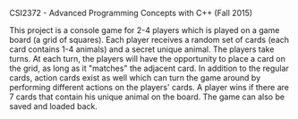 CSI2372 - Advanced Programming Concepts with C++ (Fall 2015)

This project is a console game for 2-4 players which is played on a game board (a grid of squares). Each player receives a random set 
of cards (each card contains 1-4 animals) and a secret unique animal. The players take turns. At each turn, the players will have 
the opportunity to place a card on the grid, as long as it "matches" the adjacent card. In addition to the regular cards, action cards 
exist as well which can turn the game around by performing different actions on the players' cards. A player wins if there are 7 cards 
that contain his unique animal on the board. The game can also be saved and loaded back.
